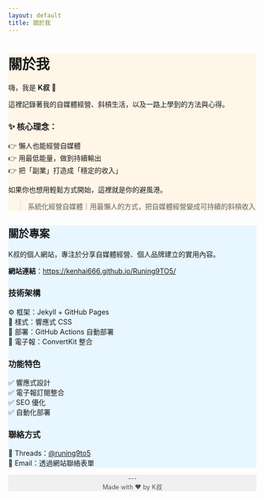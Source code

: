 ```yaml
---
layout: default
title: 關於我
---
```


<div class="card-section" style="background:#fff6e8;">
  <h1>關於我</h1>
  <p>嗨，我是 <b>K叔</b> 👋</p>
  <p>這裡記錄著我的自媒體經營、斜槓生活，以及一路上學到的方法與心得。</p>

  <h3>✨ 核心理念：</h3>
  <ul style="list-style:none; padding:0;">
    <li>👉 懶人也能經營自媒體</li>
    <li>👉 用最低能量，做到持續輸出</li>
    <li>👉 把「副業」打造成「穩定的收入」</li>
  </ul>

  <p>如果你也想用輕鬆方式開始，這裡就是你的避風港。</p>
  <blockquote>系統化經營自媒體｜用最懶人的方式，把自媒體經營變成可持續的斜槓收入</blockquote>
</div>

<div class="card-section" style="background:#e8f6ff;">
  <h2>關於專案</h2>
  <p>K叔的個人網站，專注於分享自媒體經營、個人品牌建立的實用內容。</p>

  <p><b>網站連結</b>：<a href="https://kenhai666.github.io/Runing9TO5/" target="_blank">https://kenhai666.github.io/Runing9TO5/</a></p>

  <h3>技術架構</h3>
  <ul style="list-style:none; padding:0;">
    <li>⚙️ 框架：Jekyll + GitHub Pages</li>
    <li>🎨 樣式：響應式 CSS</li>
    <li>🚀 部署：GitHub Actions 自動部署</li>
    <li>📩 電子報：ConvertKit 整合</li>
  </ul>

  <h3>功能特色</h3>
  <ul style="list-style:none; padding:0;">
    <li>✅ 響應式設計</li>
    <li>✅ 電子報訂閱整合</li>
    <li>✅ SEO 優化</li>
    <li>✅ 自動化部署</li>
  </ul>

  <h3>聯絡方式</h3>
  <ul style="list-style:none; padding:0;">
    <li>📱 Threads：<a href="https://www.threads.net/@runing9to5" target="_blank">@runing9to5</a></li>
    <li>📧 Email：透過網站聯絡表單</li>
  </ul>
</div>

<div class="card-section" style="text-align:center; font-size:0.9em; color:#555; background:#f0f0f0;">
  <p>---<br>Made with ❤️ by K叔</p>
</div>
